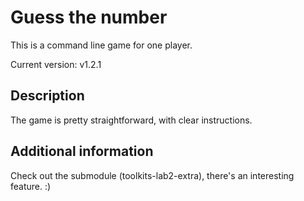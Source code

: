 # Guess the number

This is a command line game for one player.

Current version: v1.2.1

## Description
The game is pretty straightforward, with clear instructions.

## Additional information
Check out the submodule (toolkits-lab2-extra), there's an interesting feature. :)
